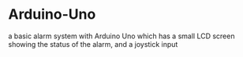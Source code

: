 # Arduino-Uno
a basic alarm system with Arduino Uno which has a small LCD screen showing the status of the alarm, and a joystick input 
